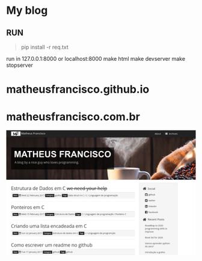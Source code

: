 # My blog


## RUN

> pip install -r req.txt


run in 127.0.0.1:8000 or localhost:8000
make html
make devserver
make stopserver


# matheusfrancisco.github.io
# matheusfrancisco.com.br

![image](/theme.jpeg)
